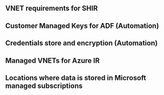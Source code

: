 ## VNET requirements for SHIR
## Customer Managed Keys for ADF (Automation)
## Credentials store and encryption (Automation)
## Managed VNETs for Azure IR
## Locations where data is stored in Microsoft managed subscriptions
